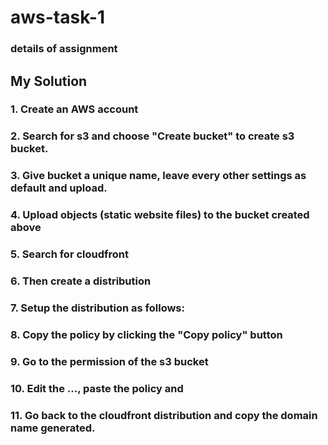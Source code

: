 # aws-task-1

### details of assignment

## My Solution

### 1. Create an AWS account

### 2. Search for s3 and choose "Create bucket" to create s3 bucket.
<!-- add image -->

### 3. Give bucket a unique name, leave every other settings as default and upload.
<!-- add image -->

### 4. Upload objects (static website files) to the bucket created above
<!-- add image -->

### 5. Search for cloudfront


### 6. Then create a distribution

### 7. Setup the distribution as follows:




### 8. Copy the policy by clicking the "Copy policy" button

### 9. Go to the permission of the s3 bucket

### 10. Edit the ..., paste the policy and 

### 11. Go back to the cloudfront distribution and copy the domain name generated.